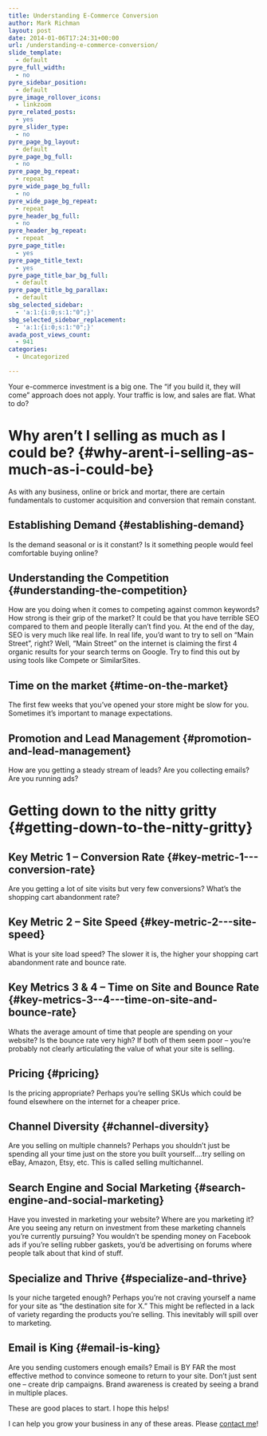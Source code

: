 ```yaml
---
title: Understanding E-Commerce Conversion
author: Mark Richman
layout: post
date: 2014-01-06T17:24:31+00:00
url: /understanding-e-commerce-conversion/
slide_template:
  - default
pyre_full_width:
  - no
pyre_sidebar_position:
  - default
pyre_image_rollover_icons:
  - linkzoom
pyre_related_posts:
  - yes
pyre_slider_type:
  - no
pyre_page_bg_layout:
  - default
pyre_page_bg_full:
  - no
pyre_page_bg_repeat:
  - repeat
pyre_wide_page_bg_full:
  - no
pyre_wide_page_bg_repeat:
  - repeat
pyre_header_bg_full:
  - no
pyre_header_bg_repeat:
  - repeat
pyre_page_title:
  - yes
pyre_page_title_text:
  - yes
pyre_page_title_bar_bg_full:
  - default
pyre_page_title_bg_parallax:
  - default
sbg_selected_sidebar:
  - 'a:1:{i:0;s:1:"0";}'
sbg_selected_sidebar_replacement:
  - 'a:1:{i:0;s:1:"0";}'
avada_post_views_count:
  - 941
categories:
  - Uncategorized

---
```

Your e-commerce investment is a big one. The “if you build it, they will come” approach does not apply. Your traffic is low, and sales are flat. What to do?

# Why aren’t I selling as much as I could be? {#why-arent-i-selling-as-much-as-i-could-be}

As with any business, online or brick and mortar, there are certain fundamentals to customer acquisition and conversion that remain constant.

## Establishing Demand {#establishing-demand}

Is the demand seasonal or is it constant? Is it something people would feel comfortable buying online?

## Understanding the Competition {#understanding-the-competition}

How are you doing when it comes to competing against common keywords? How strong is their grip of the market? It could be that you have terrible SEO compared to them and people literally can’t find you. At the end of the day, SEO is very much like real life. In real life, you’d want to try to sell on “Main Street”, right? Well, “Main Street” on the internet is claiming the first 4 organic results for your search terms on Google. Try to find this out by using tools like Compete or SimilarSites. 

## Time on the market {#time-on-the-market}

The first few weeks that you’ve opened your store might be slow for you. Sometimes it’s important to manage expectations.

## Promotion and Lead Management {#promotion-and-lead-management}

How are you getting a steady stream of leads? Are you collecting emails? Are you running ads? 

# Getting down to the nitty gritty {#getting-down-to-the-nitty-gritty}

## Key Metric 1 &#8211; Conversion Rate {#key-metric-1---conversion-rate}

Are you getting a lot of site visits but very few conversions? What’s the shopping cart abandonment rate?

## Key Metric 2 &#8211; Site Speed {#key-metric-2---site-speed}

What is your site load speed? The slower it is, the higher your shopping cart abandonment rate and bounce rate.

## Key Metrics 3 & 4 &#8211; Time on Site and Bounce Rate {#key-metrics-3--4---time-on-site-and-bounce-rate}

Whats the average amount of time that people are spending on your website? Is the bounce rate very high? If both of them seem poor &#8211; you’re probably not clearly articulating the value of what your site is selling.

## Pricing {#pricing}

Is the pricing appropriate? Perhaps you’re selling SKUs which could be found elsewhere on the internet for a cheaper price.

## Channel Diversity {#channel-diversity}

Are you selling on multiple channels? Perhaps you shouldn’t just be spending all your time just on the store you built yourself….try selling on eBay, Amazon, Etsy, etc. This is called selling multichannel.

## Search Engine and Social Marketing {#search-engine-and-social-marketing}

Have you invested in marketing your website? Where are you marketing it? Are you seeing any return on investment from these marketing channels you’re currently pursuing? You wouldn’t be spending money on Facebook ads if you’re selling rubber gaskets, you’d be advertising on forums where people talk about that kind of stuff.

## Specialize and Thrive {#specialize-and-thrive}

Is your niche targeted enough? Perhaps you’re not craving yourself a name for your site as “the destination site for X.” This might be reflected in a lack of variety regarding the products you’re selling. This inevitably will spill over to marketing.

## Email is King {#email-is-king}

Are you sending customers enough emails? Email is BY FAR the most effective method to convince someone to return to your site. Don’t just sent one &#8211; create drip campaigns. Brand awareness is created by seeing a brand in multiple places.

These are good places to start. I hope this helps! 

I can help you grow your business in any of these areas. Please [contact me][1]!

 [1]: /contact/ "Contact"